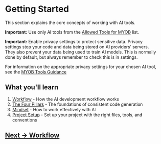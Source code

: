# Getting Started

This section explains the core concepts of working with AI tools.

**Important:** Use only AI tools from the [Allowed Tools for MYOB](../appendix/MYOB-approved-tools.md) list. 

**Important:** Enable privacy settings to protect sensitive data. Privacy settings stop your code and data being stored on AI providers' servers. They also prevent your data being used to train AI models. This is normally done by default, but always remember to check this is in settings. 

For information on the appropriate privacy settings for your chosen AI tool, see the [MYOB Tools Guidance](./tools-guidance.md)

## What you'll learn
1. [Workflow](workflow.md) - How the AI development workflow works
2. [The Four Pillars](the-four-pillars.md) - The foundations of consistent code generation
3. [Mindset](ai-working-mindset.md) - How to work effectively with AI
4. [Project Setup](project-setup.md) - Set up your project with the right files, tools, and conventions

## [Next -> Workflow](workflow.md)
